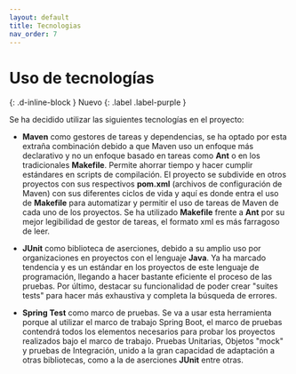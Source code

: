 ```yaml
---
layout: default
title: Tecnologias
nav_order: 7
---
```


# Uso de tecnologías
{: .d-inline-block }
Nuevo
{: .label .label-purple }

Se ha decidido utilizar las siguientes tecnologías en el proyecto:

  * **Maven** como gestores de tareas y dependencias, se ha optado por esta extraña combinación debido a que Maven uso un enfoque más declarativo y no un enfoque basado en tareas como **Ant** o en los tradicionales **Makefile**. Permite ahorrar tiempo y hacer cumplir estándares en scripts de compilación. El proyecto se subdivide en otros proyectos con sus respectivos **pom.xml** (archivos de configuración de Maven) con sus diferentes ciclos de vida y aquí es donde entra el uso de **Makefile** para automatizar y permitir el uso de tareas de Maven de cada uno de los proyectos. Se ha utilizado **Makefile** frente a **Ant** por su mejor legibilidad de gestor de tareas, el formato xml es más farragoso de leer.
  
  * **JUnit** como biblioteca de aserciones, debido a su amplio uso por organizaciones en proyectos con el lenguaje **Java**. Ya ha marcado tendencia y es un estándar en los proyectos de este lenguaje de programación, llegando a hacer bastante eficiente el proceso de las pruebas. Por último, destacar su funcionalidad de poder crear "suites tests" para hacer más exhaustiva y completa la búsqueda de errores.
  
  * **Spring Test** como marco de pruebas. Se va a usar esta herramienta porque al utilizar el marco de trabajo Spring Boot, el marco de pruebas contendrá todos los elementos necesarios para probar los proyectos realizados bajo el marco de trabajo. Pruebas Unitarias, Objetos "mock" y pruebas de Integración, unido a la gran capacidad de adaptación a otras bibliotecas, como a la de aserciones **JUnit** entre otras.
    